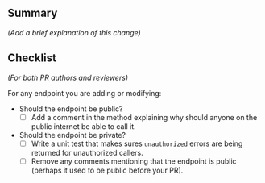 ## Summary
*(Add a brief explanation of this change)*

## Checklist
*(For both PR authors and reviewers)*

For any endpoint you are adding or modifying:
- Should the endpoint be public?
  - [ ] Add a comment in the method explaining why should anyone on the public internet be able to call it.
- Should the endpoint be private?
  - [ ] Write a unit test that makes sures `unauthorized` errors are being returned for unauthorized callers.
  - [ ] Remove any comments mentioning that the endpoint is public (perhaps it used to be public before your PR).
